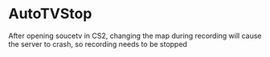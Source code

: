 # AutoTVStop
After opening soucetv in CS2, changing the map during recording will cause the server to crash, so recording needs to be stopped
